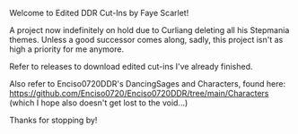 Welcome to Edited DDR Cut-Ins by Faye Scarlet!

A project now indefinitely on hold due to Curliang deleting all his Stepmania themes. Unless a good successor comes along, sadly, this project isn't as high a priority for me anymore.

Refer to releases to download edited cut-ins I've already finished.

Also refer to Enciso0720DDR's DancingSages and Characters, found here: https://github.com/Enciso0720/Enciso0720DDR/tree/main/Characters
(which I hope also doesn't get lost to the void...)

Thanks for stopping by!
